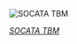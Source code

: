 
![SOCATA TBM](https://upload.wikimedia.org/wikipedia/commons/thumb/0/0f/Daher-Socata_TBM_900_Air_to_Air.jpg/525px-Daher-Socata_TBM_900_Air_to_Air.jpg)

*[SOCATA TBM](https://wikipedia.org/wiki/File:Daher-Socata_TBM_900_Air_to_Air.jpg)*
